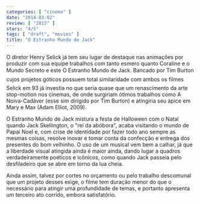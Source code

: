 ```yaml
---
categories: [ "cinema" ]
date: "2014-03-02"
review: [ "2015" ]
stars: "4/5"
tags: [ "draft", "movies" ]
title: "O Estranho Mundo de Jack"
---
```

O diretor Henry Selick já tem seu lugar de destaque nas animações por
produzir com sua equipe trabalhos com tanto esmero quanto Coraline e o
Mundo Secreto e este O Estranho Mundo de Jack. Bancado por Tim Burton 
cujos projetos góticos possuem total similaridade com ambos os filmes
 Selick em 93 já investia no que seria quase que um renascimento da
arte stop-motion nos cinemas, de onde surgiriam ótimos trabalhos como A
Noiva-Cadáver (esse sim dirigido por Tim Burton) e atingiria seu ápice
em Mary e Max (Adam Elliot, 2009).

O Estranho Mundo de Jack mistura a festa de Halloween com o Natal
quando Jack Skellington, o "rei da abóbora", acaba visitando o mundo
de Papai Noel e, com crise de identidade por fazer todo ano sempre as
mesmas coisas, resolve inovar e tomar conta da confecção e entrega
dos presentes do bom velhinho. O uso de um musical vem bem a calhar,
já que a liberdade visual atingida ainda é maior ainda, dando lugar a
quadros verdadeiramente poéticos e icônicos, como quando Jack passeia
pelo desfiladeiro que se abre em torno da lua cheia.

Ainda assim, talvez por cortes no orçamento ou pelo trabalho descomunal
que um projeto desses exige, o filme tem duração menor do que o
necessário para atingir uma profundidade de temas, e portanto apresenta
um terceiro ato corrido, embora satisfatório.
